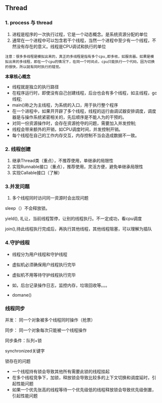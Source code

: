 ## Thread

### 1. process 与 thread

1. 进程是程序的一次执行过程，它是一个动态概念。是系统资源分配的单位
2. 通常在一个进程中可以包含若干个线程，当然一个进程中至少有一个线程，不然没有存在的意义。线程是CPU调试和执行的单位 

`注意：很多多线程是模拟出来的，真正的多线程是指有多个cpu,即多核，如服务器。如果是模拟出来的多线程，即在一个cpu的情况下，在同一个时间点，cpu只能执行一个代码，因为切换的很快，所以就有同时执行的错觉。`

**本章核心概念**

- 线程就是独立的执行路径
- 在程序运行时，即使没有自己创建线程，后台也会有多个线程，如主线程，gc线程;
- main()称之为主线程，为系统的入口，用于执行整个程序
- 在一个进程中，如果开开辟了多个线程，线程的运行由调试器安排调度，调度器是与操作系统紧密相关的，先后顺序是不能人为的干预的。
- 对同一份资源操作时，会存在资源抢夺的问题，需要加入并发控制;
- 线程会带来额外的开销，如CPU调度时间，并发控制开销。
- 每个线程在自己的工作内存交互，内存控制不当会造成数据不一致。 

### 2. 线程创建

1. 继承Thread类（重点），不推荐使用，单继承的局限性
2. 实现Runnable接口（重点），推荐使用，灵活方便，避免单继承局限性
3. 实现Callable接口（了解）

### 3.并发问题

1. 多个线程同时访问同一资源时会出现问题

sleep（）不会释放锁。

yield(), 礼让，当前线程暂停，让别的线程执行。不一定成功，看cpu调度

join(),待此线程执行完成后，再执行其他线程，其他线程阻塞，可以理解为插队

### 4.守护线程

- 线程分为用户线程和守护线程
- 虚拟机必须确保用户线程执行完毕
- 虚拟机不用等待守护线程执行完毕
- 如，后台记录操作日志，监控内存，垃圾回收等。。。

- domane()

### 线程同步

并发： 同一个对象被多个线程同时操作（抢票）

同步： 同一个对象每次只能被一个线程操作

同步条件：队列+锁

synchronized关键字

锁存在的问题

- 一个线程持有锁会导致其他所有需要此锁的线程挂起
- 在多个线程竞争下，加锁，释放锁会导致比较多的上下文切换和调度延时，引起性能问题
- 如果一个优先张高的线程等待一个优先级低的线程释放锁会导致优先级倒置，引起性能问题



